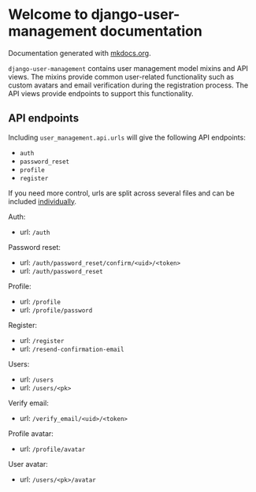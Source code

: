 # Welcome to django-user-management documentation

Documentation generated with [mkdocs.org](http://mkdocs.org).


`django-user-management` contains user management model mixins and API views. The mixins
provide common user-related functionality such as custom avatars and email verification
during the registration process. The API views provide endpoints to support this
functionality.

## API endpoints

Including `user_management.api.urls` will give the following API endpoints:
 - `auth`
 - `password_reset`
 - `profile`
 - `register`

If you need more control, urls are split across several files and can be included
[individually](docs/views).

Auth:

- url: `/auth`

Password reset:

- url: `/auth/password_reset/confirm/<uid>/<token>`
- url: `/auth/password_reset`

Profile:

- url: `/profile`
- url: `/profile/password`

Register:

- url: `/register`
- url: `/resend-confirmation-email`

Users:

- url: `/users`
- url: `/users/<pk>`

Verify email:

- url: `/verify_email/<uid>/<token>`

Profile avatar:

- url: `/profile/avatar`

User avatar:

- url: `/users/<pk>/avatar`
